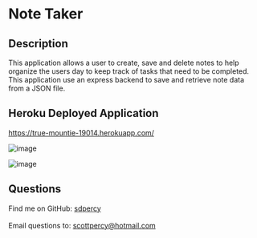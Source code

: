 # Note Taker 

## Description
This application allows a user to create, save and delete notes to help organize the users day to keep track of tasks that need to be completed. This application use an express backend to save and retrieve note data from a JSON file.

## Heroku Deployed Application

https://true-mountie-19014.herokuapp.com/

![image](https://user-images.githubusercontent.com/78440638/124166601-9fb2e280-da7d-11eb-81c7-1d07e5e1e8c2.png)

![image](https://user-images.githubusercontent.com/78440638/124166654-ae999500-da7d-11eb-9a24-1804e1ac7c42.png)


 ## Questions

  Find me on GitHub: [sdpercy](https://github.com/sdpercy)<br />
  <br />
  Email questions to: scottpercy@hotmail.com<br />
